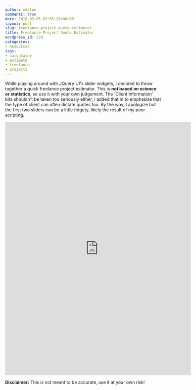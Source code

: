 ```yaml
---
author: mdolon
comments: true
date: 2010-03-05 03:55:20+00:00
layout: post
slug: freelance-project-quote-estimator
title: Freelance Project Quote Estimator
wordpress_id: 270
categories:
- Resources
tags:
- calculator
- estimate
- freelance
- projects
---
```


While playing around with JQuery UI's slider widgets, I decided to throw together a quick freelance project estimator.  This is **not based on science or statistics**, so use it with your own judgement.  The 'Client Information' bits shouldn't be taken too seriously either, I added that in to emphasize that the type of client can often dictate quotes too.  By the way, I apologize but the first two sliders can be a little fidgety, likely the result of my poor scripting.

<iframe width="600" height="820" src="http://devgrow.com/estimator.html" style="border:none;"></iframe>

**Disclaimer:** This is not meant to be accurate, use it at your own risk!
